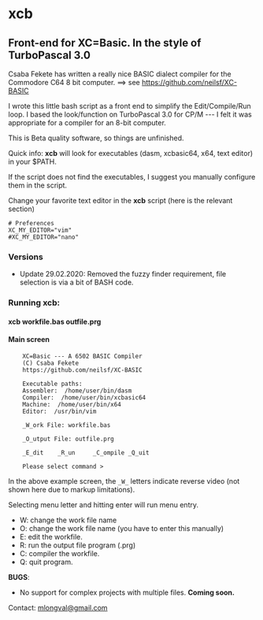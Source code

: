 # xcb
## Front-end for XC=Basic. In the style of TurboPascal 3.0

Csaba Fekete has written a really nice BASIC dialect compiler for the Commodore C64 8 bit
computer. ==> see https://github.com/neilsf/XC-BASIC

I wrote this little bash script as a front end to simplify the Edit/Compile/Run
loop. I based the look/function on TurboPascal 3.0 for CP/M --- I felt it
was appropriate for a compiler for an 8-bit computer.

This is Beta quality software, so things are unfinished.

Quick info: **xcb** will look for executables (dasm, xcbasic64, x64, text editor) in your $PATH.

If the script does not find the executables, I suggest you manually configure them in the script.

Change your favorite text editor in the **xcb** script (here is the relevant section)

```
# Preferences
XC_MY_EDITOR="vim"
#XC_MY_EDITOR="nano"
```

### Versions

 - Update 29.02.2020:
  Removed the fuzzy finder requirement, file selection is via a bit of BASH code.

### Running xcb:

#### xcb workfile.bas outfile.prg

#### Main screen
```
    XC=Basic --- A 6502 BASIC Compiler
    (C) Csaba Fekete
    https://github.com/neilsf/XC-BASIC

    Executable paths:
    Assembler:  /home/user/bin/dasm
    Compiler:  /home/user/bin/xcbasic64
    Machine:  /home/user/bin/x64
    Editor:  /usr/bin/vim

    _W_ork File: workfile.bas

    _O_utput File: outfile.prg

    _E_dit    _R_un     _C_ompile _Q_uit

    Please select command >
```

In the above example screen, the ```_W_``` letters indicate reverse video (not shown here due to
markup limitations).

Selecting menu letter and hitting enter will run menu entry.

- W: change the work file name
- O: change the work file name (you have to enter this manually)
- E: edit the workfile.
- R: run the output file program (.prg)
- C: compiler the workfile.
- Q: quit program.

__BUGS__:

- No support for complex projects with multiple files. __Coming soon.__


Contact:  [mlongval@gmail.com](mlongval@gmail.com)

